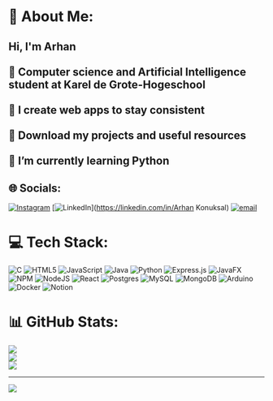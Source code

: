 # 💫 About Me:
## Hi, I'm Arhan<br><br>🧠​ Computer science and Artificial Intelligence student at Karel de Grote-Hogeschool<br /><br>​🌌​ I create web apps to stay consistent<br /><br>🪻 Download my projects and useful resources<br /><br>🌱 I’m currently learning Python<br />


## 🌐 Socials:
[![Instagram](https://img.shields.io/badge/Instagram-%23E4405F.svg?logo=Instagram&logoColor=white)](https://instagram.com/11_arxane) [![LinkedIn](https://img.shields.io/badge/LinkedIn-%230077B5.svg?logo=linkedin&logoColor=white)](https://linkedin.com/in/Arhan Konuksal) [![email](https://img.shields.io/badge/Email-D14836?logo=gmail&logoColor=white)](mailto:arhankonuksal@gmail.com) 

# 💻 Tech Stack:
![C](https://img.shields.io/badge/c-%2300599C.svg?style=flat&logo=c&logoColor=white) ![HTML5](https://img.shields.io/badge/html5-%23E34F26.svg?style=flat&logo=html5&logoColor=white) ![JavaScript](https://img.shields.io/badge/javascript-%23323330.svg?style=flat&logo=javascript&logoColor=%23F7DF1E) ![Java](https://img.shields.io/badge/java-%23ED8B00.svg?style=flat&logo=openjdk&logoColor=white) ![Python](https://img.shields.io/badge/python-3670A0?style=flat&logo=python&logoColor=ffdd54) ![Express.js](https://img.shields.io/badge/express.js-%23404d59.svg?style=flat&logo=express&logoColor=%2361DAFB) ![JavaFX](https://img.shields.io/badge/javafx-%23FF0000.svg?style=flat&logo=javafx&logoColor=white) ![NPM](https://img.shields.io/badge/NPM-%23CB3837.svg?style=flat&logo=npm&logoColor=white) ![NodeJS](https://img.shields.io/badge/node.js-6DA55F?style=flat&logo=node.js&logoColor=white) ![React](https://img.shields.io/badge/react-%2320232a.svg?style=flat&logo=react&logoColor=%2361DAFB) ![Postgres](https://img.shields.io/badge/postgres-%23316192.svg?style=flat&logo=postgresql&logoColor=white) ![MySQL](https://img.shields.io/badge/mysql-4479A1.svg?style=flat&logo=mysql&logoColor=white) ![MongoDB](https://img.shields.io/badge/MongoDB-%234ea94b.svg?style=flat&logo=mongodb&logoColor=white) ![Arduino](https://img.shields.io/badge/-Arduino-00979D?style=flat&logo=Arduino&logoColor=white) ![Docker](https://img.shields.io/badge/docker-%230db7ed.svg?style=flat&logo=docker&logoColor=white) ![Notion](https://img.shields.io/badge/Notion-%23000000.svg?style=flat&logo=notion&logoColor=white)
# 📊 GitHub Stats:
![](https://github-readme-stats.vercel.app/api?username=ArhanKonuksal&theme=dark&hide_border=false&include_all_commits=true&count_private=true)<br/>
![](https://nirzak-streak-stats.vercel.app/?user=ArhanKonuksal&theme=dark&hide_border=false)<br/>
![](https://github-readme-stats.vercel.app/api/top-langs/?username=ArhanKonuksal&theme=dark&hide_border=false&include_all_commits=true&count_private=true&layout=compact)

---
[![](https://visitcount.itsvg.in/api?id=ArhanKonuksal&icon=0&color=0)](https://visitcount.itsvg.in)

<!-- Proudly created with GPRM ( https://gprm.itsvg.in ) -->






